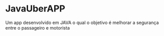 # JavaUberAPP
Um app desenvolvido em JAVA o qual o objetivo é melhorar a segurança entre o passageiro e motorista
